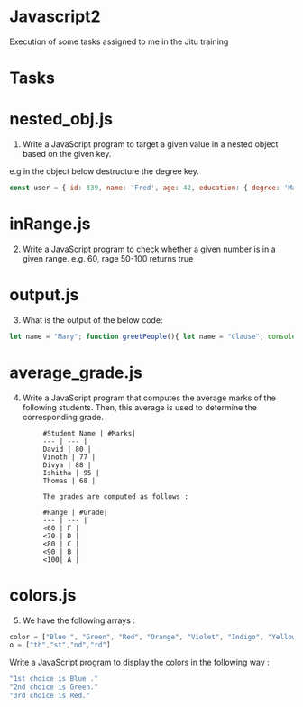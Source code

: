 # Javascript2
Execution of some tasks assigned to me in the Jitu training

# Tasks

# nested_obj.js

1. Write a JavaScript program to target a given value in a nested object based on the given key.

e.g in the object below destructure the degree key.

```js
const user = { id: 339, name: 'Fred', age: 42, education: { degree: 'Masters'} }
```

# inRange.js

2. Write a JavaScript program to check whether a given number is in a given range. e.g. 60, rage 50-100 returns true

# output.js

3. What is the output of the below code:
```js
let name = "Mary"; function greetPeople(){ let name = "Clause"; console.log(`Hello ${name}`) } greetPeople()
```

# average_grade.js

4. Write a JavaScript program that computes the average marks of the following students. Then, this average is used to determine the corresponding grade.

            #Student Name | #Marks| 
            --- | --- | 
            David | 80 |
            Vinoth | 77 |
            Divya | 88 |
            Ishitha | 95 |
            Thomas | 68 |

            The grades are computed as follows :

            #Range | #Grade| 
            --- | --- | 
            <60 | F |
            <70 | D |
            <80 | C |
            <90 | B |
            <100| A |

# colors.js

5. We have the following arrays : 
```js
color = ["Blue ", "Green", "Red", "Orange", "Violet", "Indigo", "Yellow "];
o = ["th","st","nd","rd"]
```
Write a JavaScript program to display the colors in the following way :
```bash
"1st choice is Blue ."
"2nd choice is Green."
"3rd choice is Red."
```
